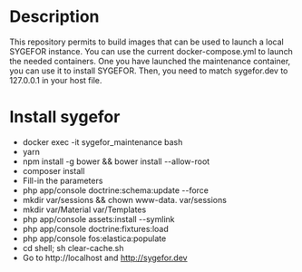 # Description

This repository permits to build images that can be used to launch a local SYGEFOR instance.
You can use the current docker-compose.yml to launch the needed containers.
One you have launched the maintenance container, you can use it to install SYGEFOR.
Then, you need to match sygefor.dev to 127.0.0.1 in your host file.

# Install sygefor

- docker exec -it sygefor_maintenance bash
- yarn
- npm install -g bower && bower install --allow-root
- composer install
- Fill-in the parameters
- php app/console doctrine:schema:update --force
- mkdir var/sessions && chown www-data. var/sessions
- mkdir var/Material var/Templates
- php app/console assets:install --symlink
- php app/console doctrine:fixtures:load
- php app/console fos:elastica:populate
- cd shell; sh clear-cache.sh
- Go to http://localhost and http://sygefor.dev
